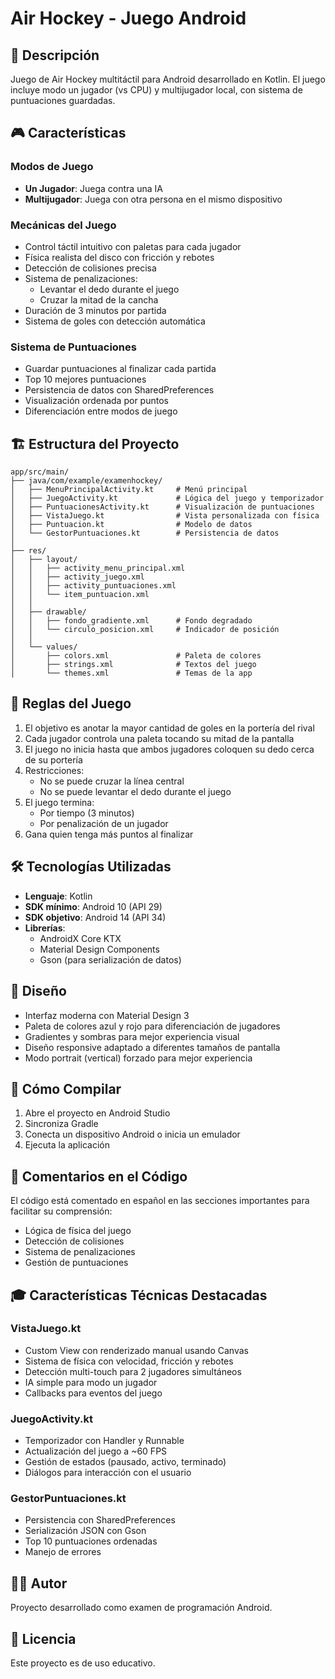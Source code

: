 # Air Hockey - Juego Android

## 📱 Descripción

Juego de Air Hockey multitáctil para Android desarrollado en Kotlin. El juego incluye modo un jugador (vs CPU) y multijugador local, con sistema de puntuaciones guardadas.

## 🎮 Características

### Modos de Juego
- **Un Jugador**: Juega contra una IA
- **Multijugador**: Juega con otra persona en el mismo dispositivo

### Mecánicas del Juego
- Control táctil intuitivo con paletas para cada jugador
- Física realista del disco con fricción y rebotes
- Detección de colisiones precisa
- Sistema de penalizaciones:
  - Levantar el dedo durante el juego
  - Cruzar la mitad de la cancha
- Duración de 3 minutos por partida
- Sistema de goles con detección automática

### Sistema de Puntuaciones
- Guardar puntuaciones al finalizar cada partida
- Top 10 mejores puntuaciones
- Persistencia de datos con SharedPreferences
- Visualización ordenada por puntos
- Diferenciación entre modos de juego

## 🏗️ Estructura del Proyecto

```
app/src/main/
├── java/com/example/examenhockey/
│   ├── MenuPrincipalActivity.kt     # Menú principal
│   ├── JuegoActivity.kt             # Lógica del juego y temporizador
│   ├── PuntuacionesActivity.kt      # Visualización de puntuaciones
│   ├── VistaJuego.kt                # Vista personalizada con física
│   ├── Puntuacion.kt                # Modelo de datos
│   └── GestorPuntuaciones.kt        # Persistencia de datos
│
├── res/
│   ├── layout/
│   │   ├── activity_menu_principal.xml
│   │   ├── activity_juego.xml
│   │   ├── activity_puntuaciones.xml
│   │   └── item_puntuacion.xml
│   │
│   ├── drawable/
│   │   ├── fondo_gradiente.xml      # Fondo degradado
│   │   └── circulo_posicion.xml     # Indicador de posición
│   │
│   └── values/
│       ├── colors.xml               # Paleta de colores
│       ├── strings.xml              # Textos del juego
│       └── themes.xml               # Temas de la app
```

## 🎯 Reglas del Juego

1. El objetivo es anotar la mayor cantidad de goles en la portería del rival
2. Cada jugador controla una paleta tocando su mitad de la pantalla
3. El juego no inicia hasta que ambos jugadores coloquen su dedo cerca de su portería
4. Restricciones:
   - No se puede cruzar la línea central
   - No se puede levantar el dedo durante el juego
5. El juego termina:
   - Por tiempo (3 minutos)
   - Por penalización de un jugador
6. Gana quien tenga más puntos al finalizar

## 🛠️ Tecnologías Utilizadas

- **Lenguaje**: Kotlin
- **SDK mínimo**: Android 10 (API 29)
- **SDK objetivo**: Android 14 (API 34)
- **Librerías**:
  - AndroidX Core KTX
  - Material Design Components
  - Gson (para serialización de datos)

## 🎨 Diseño

- Interfaz moderna con Material Design 3
- Paleta de colores azul y rojo para diferenciación de jugadores
- Gradientes y sombras para mejor experiencia visual
- Diseño responsive adaptado a diferentes tamaños de pantalla
- Modo portrait (vertical) forzado para mejor experiencia

## 🚀 Cómo Compilar

1. Abre el proyecto en Android Studio
2. Sincroniza Gradle
3. Conecta un dispositivo Android o inicia un emulador
4. Ejecuta la aplicación

## 📝 Comentarios en el Código

El código está comentado en español en las secciones importantes para facilitar su comprensión:
- Lógica de física del juego
- Detección de colisiones
- Sistema de penalizaciones
- Gestión de puntuaciones

## 🎓 Características Técnicas Destacadas

### VistaJuego.kt
- Custom View con renderizado manual usando Canvas
- Sistema de física con velocidad, fricción y rebotes
- Detección multi-touch para 2 jugadores simultáneos
- IA simple para modo un jugador
- Callbacks para eventos del juego

### JuegoActivity.kt
- Temporizador con Handler y Runnable
- Actualización del juego a ~60 FPS
- Gestión de estados (pausado, activo, terminado)
- Diálogos para interacción con el usuario

### GestorPuntuaciones.kt
- Persistencia con SharedPreferences
- Serialización JSON con Gson
- Top 10 puntuaciones ordenadas
- Manejo de errores

## 👨‍💻 Autor

Proyecto desarrollado como examen de programación Android.

## 📄 Licencia

Este proyecto es de uso educativo.

